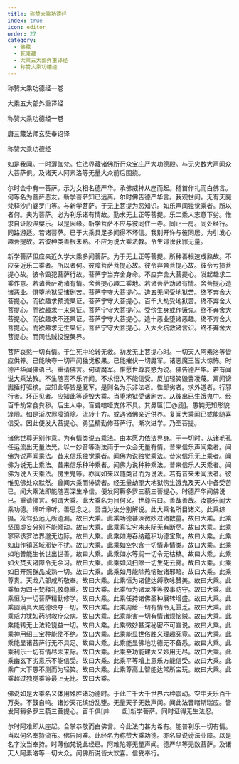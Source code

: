 ```yaml
---
title: 称赞大乘功德经
index: true
icon: editor
order: 27
category:
  - 佛藏
  - 乾隆藏
  - 大乘五大部外重译经
  - 称赞大乘功德经
---
```


称赞大乘功德经一卷  

大乘五大部外重译经  

称赞大乘功德经一卷  

唐三藏法师玄奘奉诏译  

称赞大乘功德经  

如是我闻。一时薄伽梵。住法界藏诸佛所行众宝庄严大功德殿。与无央数大声闻众大菩萨俱。及诸天人阿素洛等无量大众前后围绕。  

尔时会中有一菩萨。示为女相名德严华。承佛威神从座而起。稽首作礼而白佛言。何等名为菩萨恶友。新学菩萨知已远离。尔时佛告德严华言。我观世间。无有天魔梵释沙门婆罗门等。与新学菩萨。于无上菩提为恶知识。如乐声闻独觉乘者。所以者何。夫为菩萨。必为利乐诸有情故。勤求无上正等菩提。乐二乘人志意下劣。惟求自证般涅槃乐。以是因缘。新学菩萨不应与彼同住一寺。同止一房。同处经行。同路游适。若诸菩萨。已于大乘具足多闻得不坏信。我别开许与彼同居。为引发心趣菩提故。若彼种类善根未熟。不应为说大乘法教。令生诽谤获罪无量。  

新学菩萨但应亲近久学大乘多闻菩萨。为于无上正等菩提。所种善根速成熟故。不应亲近乐二乘者。所以者何。彼障菩萨菩提心故。彼令弃舍菩提心故。彼令亏损菩提心故。彼令毁犯菩萨行故。菩萨宁当弃舍身命。不应弃舍大菩提心。发起趣求二乘作意。若诸菩萨劝诸有情。舍菩提心趣二乘地。若诸菩萨劝诸有情。舍菩提心造诸恶业。俱堕地狱受诸剧苦。菩萨宁守大菩提心。造五无间受地狱苦。终不弃舍大菩提心。而欲趣求预流果证。菩萨宁守大菩提心。百千大劫受地狱苦。终不弃舍大菩提心。而欲趣求一来果证。菩萨宁守大菩提心。受傍生身或作饿鬼。终不弃舍大菩提心。而欲趣求不还果证。菩萨宁守大菩提心。造十恶业堕诸恶趣。终不弃舍大菩提心。而欲趣求无生果证。菩萨宁守大菩提心。入大火坑救诸含识。终不弃舍大菩提心。而同怯贼投涅槃界。  

菩萨哀愍一切有情。于生死中轮转无救。初发无上菩提心时。一切天人阿素洛等皆应供养。已能映夺一切声闻独觉极果。已能摧伏一切魔军。诸恶魔王皆大惊怖。时德严华闻佛语已。重请佛言。何谓魔军。惟愿世尊哀愍为说。佛告德严华。若有闻说大乘法教。不生随喜不乐听闻。不求悟入不能信受。反加轻笑毁訾凌蔑。离间谤讟捶打驱摈。应知此等皆是魔军。是则名为乐非法者。性鄙劣者。求外道者。行邪行者。坏正见者。应知此等谤毁大乘。当堕地狱受诸剧苦。从彼出已生饿鬼中。经百千劫常食粪秽。后生人中。盲聋喑哑支体不具。其鼻匾[匚@虒]。愚钝无知形貌矬陋。如是渐次罪障消除。流转十方。或遇诸佛亲近供养。复闻大乘闻已或能随喜信受。因此便发大菩提心。勇猛精勤修菩萨行。渐次进学。乃至菩提。  

诸佛世尊无别作意。为有情类说五乘法。由本愿力依法界身。于一切时。从诸毛孔任运流出无量法光。以一妙音等澍法雨于一众会无量有情。昔来信乐声闻乘者。闻佛为说声闻乘法。昔来信乐独觉乘者。闻佛为说独觉乘法。昔来信乐无上乘者。闻佛为说无上乘法。昔来信乐种种乘者。闻佛为说种种乘法。昔来信乐人天乘者。闻佛为说人天乘法。傍生鬼等。亦闻如来以随类音而为说法。若有昔来未闻法者。彼惟见佛处众默然。曾闻大乘而诽谤者。经无量劫堕大地狱傍生饿鬼及天人中备受苦已。闻大乘法即能随喜深生净信。便发阿耨多罗三藐三菩提心。时德严华闻佛说已。重请佛言。何谓大乘。此大乘名为目何义。世尊告曰。善哉善哉。汝能乐闻大乘功德。谛听谛听。善思念之。吾当为汝分别解说。此大乘名所目诸义。此乘综摄。笼驾弘远无所遗漏。故曰大乘。此乘功德甚深微妙过诸数量。故曰大乘。此乘坚固虚妄分别不能倾动。故曰大乘。此乘真实穷未来际无有断尽。故曰大乘。此乘寥廓该罗法界邈无边际。故曰大乘。此乘如海吞纳蕴积功德宝聚。故曰大乘。此乘如山作镇区域邪徒不扰。故曰大乘。此乘如空包含一切情非情类。故曰大乘。此乘如地普能生长世出世善。故曰大乘。此乘如水等润一切令无枯槁。故曰大乘。此乘如火焚灭诸障令无余习。故曰大乘。此乘如风扫除一切生死云雾。故曰大乘。此乘如日开照群品成熟一切。故曰大乘。此乘如月能除热恼破诸邪暗。故曰大乘。此乘尊贵。天龙八部咸所敬奉。故曰大乘。此乘恒为诸健达缚歌咏赞美。故曰大乘。此乘恒为四王梵释礼敬尊重。故曰大乘。此乘恒为诸龙神等敬事防守。故曰大乘。此乘恒为一切菩萨精勤修学。故曰大乘。此乘任持诸佛圣种展转增盛。故曰大乘。此乘圆满具大威德映夺一切。故曰大乘。此乘周给一切有情令无匮乏。故曰大乘。此乘威力犹如药树救疗众病。故曰大乘。此乘能害一切有情诸烦恼贼。故曰大乘。此乘能转无上法轮饶益一切。故曰大乘。此乘微妙甚深秘密不可宣说。故曰大乘。此乘神用绍三宝种能使不绝。故曰大乘。此乘能显世俗胜义理趣究竟。故曰大乘。此乘能显诸菩萨行无不具足。故曰大乘。此乘能显佛地功德无不备悉。故曰大乘。此乘利乐一切有情尽未来际。故曰大乘。此乘至功能建大义妙用无尽。故曰大乘。此乘幽玄下劣意乐不能信受。故曰大乘。此乘平等增上意乐方能信受。故曰大乘。此乘广大下愚不测而为轻笑。故曰大乘。此乘尊高上智能达常所宝玩。故曰大乘。此乘超过独觉乘等最上无比。故曰大乘。  

佛说如是大乘名义体用殊胜诸功德时。于此三千大千世界六种震动。空中天乐百千万类。不鼓自呜。诸妙天花缤纷乱堕。无量天子无数声闻。闻此法音睹斯瑞应。皆发阿耨多罗三藐三菩提心。百千俱[并　　氐]新学菩萨。同时证得无生法忍。  

尔时阿难即从座起。合掌恭敬而白佛言。今此法门甚为希有。能普利乐一切有情。当以何名奉持流布。佛告阿难。此经名为称赞大乘功德。亦名显说谤法业障。以是名字汝当奉持。时薄伽梵说此经已。阿难陀等无量声闻。德严华等无数菩萨。及诸天人阿素洛等一切大众。闻佛所说皆大欢喜。信受奉行。  
